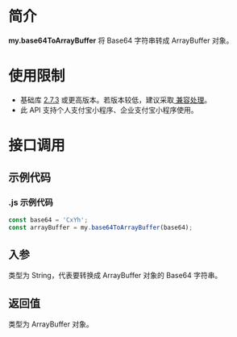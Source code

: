
# 简介
**my.base64ToArrayBuffer** 将 Base64 字符串转成 ArrayBuffer 对象。

# 使用限制

- 基础库 [2.7.3](https://opendocs.alipay.com/mini/framework/lib-upgrade-v2) 或更高版本。若版本较低，建议采取[ 兼容处理](https://opendocs.alipay.com/mini/framework/compatibility)。
- 此 API 支持个人支付宝小程序、企业支付宝小程序使用。

# 接口调用

## 示例代码

### .js 示例代码
```javascript
const base64 = 'CxYh';
const arrayBuffer = my.base64ToArrayBuffer(base64);
```

## 入参
类型为 String，代表要转换成 ArrayBuffer 对象的 Base64 字符串。

## 返回值
类型为 ArrayBuffer 对象。
